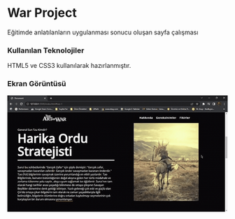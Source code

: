 <h1>War Project  </h1>
Eğitimde anlatılanların uygulanması sonucu oluşan sayfa çalışması

<h3>Kullanılan Teknolojiler</h3>
HTML5 ve CSS3 kullanılarak hazırlanmıştır.

<h3>Ekran Görüntüsü</h3>

<img src="screen.gif">
